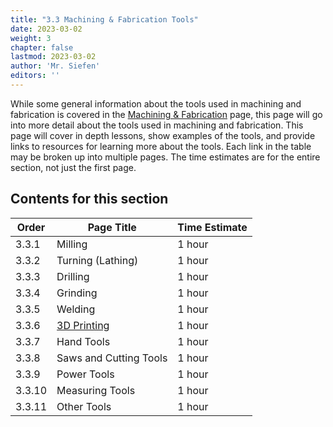 ```yaml
---
title: "3.3 Machining & Fabrication Tools"
date: 2023-03-02
weight: 3
chapter: false
lastmod: 2023-03-02
author: 'Mr. Siefen'
editors: ''
---
```


While some general information about the tools used in machining and fabrication is covered in the [Machining & Fabrication](/machining_fab/machining-fab) page, this page will go into more detail about the tools used in machining and fabrication. This page will cover in depth lessons, show examples of the tools, and provide links to resources for learning more about the tools. Each link in the table may be broken up into multiple pages. The time estimates are for the entire section, not just the first page.

## Contents for this section
| Order | Page Title | Time Estimate |
| --- | --- | --- |
| 3.3.1 | Milling | 1 hour |
| 3.3.2 | Turning (Lathing) | 1 hour |
| 3.3.3 | Drilling | 1 hour |
| 3.3.4 | Grinding | 1 hour |
| 3.3.5 | Welding | 1 hour |
| 3.3.6 | [3D Printing](/machining_fab/machining-fab-tools/3d-printing) | 1 hour |
| 3.3.7 | Hand Tools | 1 hour |
| 3.3.8 | Saws and Cutting Tools | 1 hour |
| 3.3.9 | Power Tools | 1 hour |
| 3.3.10 | Measuring Tools | 1 hour |
| 3.3.11 | Other Tools | 1 hour |

